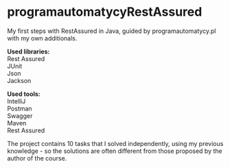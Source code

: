 # programautomatycyRestAssured

My first steps with RestAssured in Java, guided by programautomatycy.pl with my own additionals.

**Used libraries:** <br>
Rest Assured <br>
JUnit <br>
Json <br>
Jackson <br>

**Used tools:** <br>
IntelliJ <br> 
Postman <br>
Swagger <br>
Maven <br>
Rest Assured <br>

The project contains 10 tasks that I solved independently, using my previous knowledge - 
so the solutions are often different from those proposed by the author of the course.
